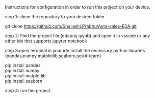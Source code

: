Instructions for configuration in order to run this project on your device.

step 1: clone the repository to your desired folder

git clone https://github.com/ShaileshLPrabhu/Auto-sales-EDA.git

step 2: Find the project file (edaproj.ipynb) and open it in vscode or any other ide that supports jupyter notebook

step 3:open terminal in your ide Install the necessary python libraries (pandas,numpy,matplotlib,seaborn,scikit-learn)

pip install pandas <br />
pip install numpy <br />
pip install matplotlib<br />
pip install seaborn <br />

step 4: run the project.




